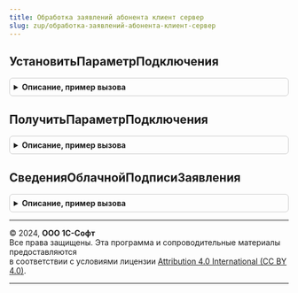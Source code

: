 ```yaml
---
title: Обработка заявлений абонента клиент сервер
slug: zup/обработка-заявлений-абонента-клиент-сервер
---
```



## УстановитьПараметрПодключения
<details style="margin: 1em 0; padding: 0.5em; border: 1px solid #ccc; border-radius: 6px;">

<summary style="font-weight: bold; cursor: pointer;">Описание, пример вызова</summary>

```bsl

// Устанавливает значение параметра облачной подписи в заявление по его виду
//
// Параметры:
//	ОбъектДокумента	- ДокументОбъект.ЗаявлениеАбонентаСпецоператораСвязи
//	ВидПараметра 	- ПеречислениеСсылка.ПараметрыПодключенияКОблачнойПодписи, Строка
//	ТекущееЗначение	- Строка, Булево, СправочникСсылка.УчетныеЗаписиDSS
//
// Возвращаемое значение:
//	Строка, Булево, СправочникСсылка.УчетныеЗаписиDSS
//
Процедура УстановитьПараметрПодключения(ОбъектДокумента, ВидПараметра, ТекущееЗначение) Экспорт
```

Пример вызова
```bsl
ОбработкаЗаявленийАбонентаКлиентСервер.УстановитьПараметрПодключения(ОбъектДокумента, ВидПараметра, ТекущееЗначение) 
```
</details>

## ПолучитьПараметрПодключения
<details style="margin: 1em 0; padding: 0.5em; border: 1px solid #ccc; border-radius: 6px;">

<summary style="font-weight: bold; cursor: pointer;">Описание, пример вызова</summary>

```bsl

// Возвращает установленое значение параметра облачной подписи в заявление по его виду
//
// Параметры:
//	ОбъектДокумента - ДокументОбъект.ЗаявлениеАбонентаСпецоператораСвязи, ДокументСсылка.ЗаявлениеАбонентаСпецоператораСвязи
//	ВидПараметра 	- ПеречислениеСсылка.ПараметрыПодключенияКОблачнойПодписи, Строка
//
// Возвращаемое значение:
//	Строка, Булево, СправочникСсылка.УчетныеЗаписиDSS
//
Функция ПолучитьПараметрПодключения(ОбъектДокумента, ВидПараметра) Экспорт
```

Пример вызова
```bsl
Результат = ОбработкаЗаявленийАбонентаКлиентСервер.ПолучитьПараметрПодключения(ОбъектДокумента, ВидПараметра) 
```
</details>

## СведенияОблачнойПодписиЗаявления
<details style="margin: 1em 0; padding: 0.5em; border: 1px solid #ccc; border-radius: 6px;">

<summary style="font-weight: bold; cursor: pointer;">Описание, пример вызова</summary>

```bsl

// Формирует структуру для хранения информации об используемой облачной подписи в заявлениях.
//
// Параметры:
//	ОбъектДокумента - ДокументСсылка.ЗаявлениеАбонентаСпецоператораСвязи, Структура, ДанныеФормыСтруктура
//
// Возвращаемое значение:
//	Структура
//
Функция СведенияОблачнойПодписиЗаявления(ОбъектДокумента = Неопределено) Экспорт
```

Пример вызова
```bsl
Результат = ОбработкаЗаявленийАбонентаКлиентСервер.СведенияОблачнойПодписиЗаявления(ОбъектДокумента);
```
</details>

---

© 2024, **ООО 1С-Софт**  
Все права защищены. Эта программа и сопроводительные материалы предоставляются  
в соответствии с условиями лицензии [Attribution 4.0 International (CC BY 4.0)](https://creativecommons.org/licenses/by/4.0/legalcode).

---
